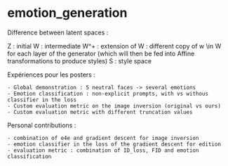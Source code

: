 # emotion_generation

Difference between latent spaces : 

Z : initial
W : intermediate
W^+ : extension of W : different copy of w \in W for each layer of the generator (which will then be fed into Affine transformations to produce styles)
S : style space

Expériences pour les posters : 

    - Global demonstration : 5 neutral faces -> several emotions
    - Emotion classification : non-explicit prompts, with vs withous classifier in the loss
    - Custom evaluation metric on the image inversion (original vs ours)
    - Custom evaluation metric with different truncation values

Personal contributions : 

    - combination of e4e and gradient descent for image inversion
    - emotion classifier in the loss of the gradient descent for edition
    - evaluation metric : combination of ID_loss, FID and emotion classification